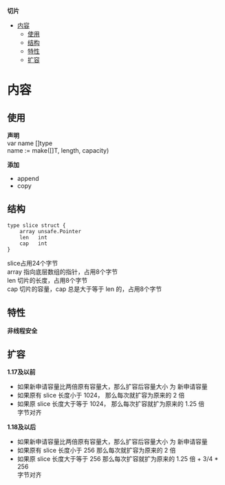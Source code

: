 **切片**  
- [内容](#内容)
  - [使用](#使用)
  - [结构](#结构)
  - [特性](#特性)
  - [扩容](#扩容)

# 内容 #
## 使用 ##

**声明**  
var name []type  
name := make([]T, length, capacity)

**添加**
- append
- copy

## 结构 ##
```
type slice struct {
    array unsafe.Pointer
    len   int
    cap   int
}
```
slice占用24个字节  
array 指向底层数组的指针，占用8个字节  
len 切片的长度，占用8个字节  
cap 切片的容量，cap 总是大于等于 len 的，占用8个字节  

## 特性 ##
**非线程安全**  

## 扩容 ##
**1.17及以前**
- 如果新申请容量比两倍原有容量大，那么扩容后容量大小 为 新申请容量
- 如果原有 slice 长度小于 1024， 那么每次就扩容为原来的 2 倍
- 如果原 slice 长度大于等于 1024， 那么每次扩容就扩为原来的 1.25 倍  
字节对齐  

**1.18及以后**  
- 如果新申请容量比两倍原有容量大，那么扩容后容量大小 为 新申请容量
- 如果原有 slice 长度小于 256 那么每次就扩容为原来的 2 倍
- 如果原 slice 长度大于等于 256 那么每次扩容就扩为原来的 1.25 倍 + 3/4 * 256  
字节对齐  
